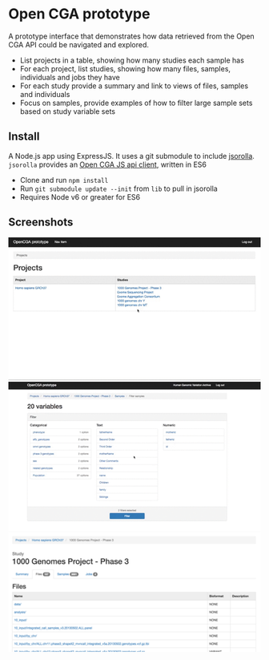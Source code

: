 # Open CGA prototype

A prototype interface that demonstrates how data retrieved from the Open CGA API could be navigated and explored.

* List projects in a table, showing how many studies each sample has
* For each project, list studies, showing how many files, samples, individuals and jobs they have
* For each study provide a summary and link to views of files, samples and individuals
* Focus on samples, provide examples of how to filter large sample sets based on study variable sets

## Install

A Node.js app using ExpressJS. It uses a git submodule to include [jsorolla](https://github.com/opencb/jsorolla). `jsorolla` provides an [Open CGA JS api client](https://github.com/opencb/jsorolla/blob/next-v2.0.0/src/lib/clients/opencga-client.js), written in ES6

* Clone and run `npm install`
* Run `git submodule update --init` from `lib` to pull in jsorolla
* Requires Node v6 or greater for ES6

## Screenshots

![Open CGA prototype](https://raw.githubusercontent.com/fofr/opencga-prototype/master/screenshots/opencga-prototype.gif)
![Advanced filters in action](https://raw.githubusercontent.com/fofr/opencga-prototype/master/screenshots/filters-in-action.gif)
![Open CGA prototype, screenshot of study](https://raw.githubusercontent.com/fofr/opencga-prototype/master/screenshots/study.png)
